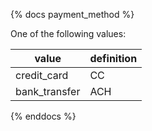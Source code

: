 {% docs payment_method %}
	
One of the following values: 

| value          | definition                                       |
|----------------|--------------------------------------------------|
| credit_card    | CC                                               |
| bank_transfer  | ACH                                              |

{% enddocs %}
